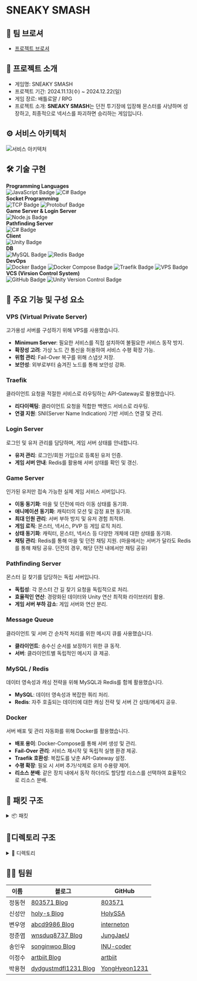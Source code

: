 # SNEAKY SMASH

## 🎈 팀 브로셔

- [프로젝트 브로셔]([https://pollen-violin-7c8.notion.site/SNEAKY-SMASH-164ca0528acf8072a337cc4abd620ab6](https://dune-poultry-b4f.notion.site/Sneaky-Smash-187266df14918097938dfa229253a9e0?pvs=4))

## 👋 프로젝트 소개

- 게임명: SNEAKY SMASH
- 프로젝트 기간: 2024.11.13(수) ~ 2024.12.22(일)
- 게임 장르: 배틀로얄 / RPG
- 프로젝트 소개: **SNEAKY SMASH**는 던전 투기장에 입장해 몬스터를 사냥하며 성장하고, 최종적으로 넥서스를 파괴하면 승리하는 게임입니다.

## ⚙️ 서비스 아키텍처

![서비스 아키텍처](https://github.com/user-attachments/assets/1cf53135-a523-4f57-8f92-5a67a8c22240)

## 🛠️ 기술 구현

<b>Programming Languages</b>
    <br>
    <img src="https://img.shields.io/badge/JavaScript-yellow?style=for-the-badge&logo=javascript&logoColor=white"
        alt="JavaScript Badge" />
    <img src="https://img.shields.io/badge/C%23-239120?style=for-the-badge&logo=csharp&logoColor=white"
        alt="C# Badge" />
    <br>
    <b>Socket Programming</b>
    <br>
    <img src="https://img.shields.io/badge/TCP-00599C?style=for-the-badge&logo=protocol&logoColor=white"
        alt="TCP Badge" />
    <img src="https://img.shields.io/badge/Protobuf-336791?style=for-the-badge&logo=google&logoColor=white"
        alt="Protobuf Badge" />
    <br>
    <b>Game Server & Login Server</b>
    <br>
    <img src="https://img.shields.io/badge/Node.js-339933?style=for-the-badge&logo=node.js&logoColor=white"
        alt="Node.js Badge" />
    <br>
    <b>Pathfinding Server</b>
    <br>
    <img src="https://img.shields.io/badge/C%23-239120?style=for-the-badge&logo=csharp&logoColor=white"
        alt="C# Badge" />
    <br>
    <b>Client</b>
    <br>
    <img src="https://img.shields.io/badge/Unity-000000?style=for-the-badge&logo=unity&logoColor=white"
        alt="Unity Badge" />
    <br>
    <b>DB</b>
    <br>
    <img src="https://img.shields.io/badge/MySQL-4479A1?style=for-the-badge&logo=mysql&logoColor=white"
        alt="MySQL Badge" />
    <img src="https://img.shields.io/badge/Redis-DC382D?style=for-the-badge&logo=redis&logoColor=white"
        alt="Redis Badge" />
    <br>
    <b>DevOps</b>
    <br>
    <img src="https://img.shields.io/badge/Docker-2496ED?style=for-the-badge&logo=docker&logoColor=white"
        alt="Docker Badge" />
    <img src="https://img.shields.io/badge/Docker%20Compose-2496ED?style=for-the-badge&logo=docker&logoColor=white"
        alt="Docker Compose Badge" />
    <img src="https://img.shields.io/badge/Traefik-000000?style=for-the-badge&logo=traefik&logoColor=white"
        alt="Traefik Badge" />
    <img src="https://img.shields.io/badge/VPS-FF6600?style=for-the-badge&logo=linux&logoColor=white" alt="VPS Badge" />
    <br>
    <b>VCS (Virsion Control System)</b>
    <br>
    <img src="https://img.shields.io/badge/GitHub-181717?style=for-the-badge&logo=github&logoColor=white"
        alt="GitHub Badge" />
    <img src="https://img.shields.io/badge/Unity%20Version%20Control-000000?style=for-the-badge&logo=unity&logoColor=white"
        alt="Unity Version Control Badge" />
    <br>

## 📌 주요 기능 및 구성 요소

### **VPS (Virtual Private Server)**

고가용성 서버를 구성하기 위해 VPS를 사용했습니다.

- **Minimum Server**: 필요한 서비스를 직접 설치하여 불필요한 서비스 동작 방지.
- **확장성 고려**: 가상 노드 간 통신을 허용하여 서비스 수평 확장 가능.
- **위험 관리**: Fail-Over 복구를 위해 스냅샷 저장.
- **보안성**: 외부로부터 숨겨진 노드를 통해 보안성 강화.

### **Traefik**

클라이언트 요청을 적절한 서비스로 라우팅하는 API-Gateway로 활용했습니다.

- **리다이렉팅**: 클라이언트 요청을 적합한 백엔드 서비스로 라우팅.
- **연결 지원**: SNI(Server Name Indication) 기반 서비스 연결 및 관리.

### **Login Server**

로그인 및 유저 관리를 담당하며, 게임 서버 상태를 안내합니다.

- **유저 관리**: 로그인/회원 가입으로 등록된 유저 인증.
- **게임 서버 안내**: Redis를 활용해 서버 상태를 확인 및 갱신.

### **Game Server**

인가된 유저만 접속 가능한 실제 게임 서비스 서버입니다.

- **이동 동기화**: 마을 및 던전에 따라 이동 상태를 동기화.
- **애니메이션 동기화**: 캐릭터의 모션 및 감정 표현 동기화.
- **최대 인원 관리**: 서버 부하 방지 및 유저 경험 최적화.
- **게임 로직**: 몬스터, 넥서스, PVP 등 게임 로직 처리.
- **상태 동기화**: 캐릭터, 몬스터, 넥서스 등 다양한 개체에 대한 상태를 동기화.
- **채팅 관리**: Redis를 통해 마을 및 던전 채팅 지원. (마을에서는 서버가 달라도 Redis를 통해 채팅 공유. 던전의 경우, 해당 던전 내에서만 채팅 공유)

### **Pathfinding Server**

몬스터 길 찾기를 담당하는 독립 서버입니다.

- **독립성**: 각 몬스터 간 길 찾기 요청을 독립적으로 처리.
- **효율적인 연산**: 경량화된 데이터와 Unity 연산 최적화 라이브러리 활용.
- **게임 서버 부하 감소**: 게임 서버와 연산 분리.

### **Message Queue**

클라이언트 및 서버 간 순차적 처리를 위한 메시지 큐를 사용했습니다.

- **클라이언트**: 송수신 순서를 보장하기 위한 큐 동작.
- **서버**: 클라이언트별 독립적인 메시지 큐 제공.

### **MySQL / Redis**

데이터 영속성과 캐싱 전략을 위해 MySQL과 Redis를 함께 활용했습니다.

- **MySQL**: 데이터 영속성과 복잡한 쿼리 처리.
- **Redis**: 자주 호출되는 데이터에 대한 캐싱 전략 및 서버 간 상태/메세지 공유.

### **Docker**

서버 배포 및 관리 자동화를 위해 Docker를 활용했습니다.

- **배포 용이**: Docker-Compose를 통해 서버 생성 및 관리.
- **Fail-Over 관리**: 서비스 재시작 및 독립적 실행 환경 제공.
- **Traefik 호환성**: 복잡도를 낮춘 API-Gateway 설정.
- **수평 확장**: 필요 시 서버 추가/삭제로 유저 수용량 제어.
- **리소스 분배**: 같은 장치 내에서 동작 하더라도 할당할 리소스를 선택하여 효율적으로 리소스 분배.

## 📝 패킷 구조

<details>
<summary>📦 패킷</summary>
접두어 'C_"는 클라이언트에서 서버로, "S_" 서버에서 클라이언트로 보낸다는 의미입니다.

### User

- `C_Register[27]`: 회원가입 요청
- `S_Register[28]`: 회원가입 응답
- `C_Login[29]`: 로그인 요청
- `S_Login[30]`: 로그인 응답
- `C_Logout[101]`: 로그아웃 요청
- `S_Logout[102]`: 로그아웃 응답

### Town

- `C_Enter[0]`: 마을 입장 요청
- `S_Enter[1]`: 마을 입장 응답
- `S_Spawn[2]`: 특정 세션 입장한 유저 알림
- `S_Despawn[3]`: 특정 세션 연결 해제한 유저 아림
- `C_Move[4]`:  움직임 요청
- `S_Move[5]`:  움직임 알림
- `C_Animation[6]`:  애니메이션 요청
- `S_Animation[7]`:  애니메이션 알림
- `C_Chat[8]`: 채팅 요청
- `S_Chat[9]`: 채팅 알림
- `S_EnterDungeon[10]`: 던전 진입 요청

### Battle

- `C_LeaveDungeon[11]`: 던전 퇴장 요청
- `S_LeaveDungeon[12]`: 던전 퇴장 응답
- `S_UpdatePlayerHp[13]`: 플레이어 체력 변화 알림
- `S_UpdateMonsterHp[14]`: 몬스터 체력 변화 알림
- `S_UpdateNexusHp[15]`: 넥서스 체력 변화 알림
- `S_LevelUp[16]`: 레벨업 알림
- `C_AttackedNexus[17]`: 넥서스 공격 요청
- `S_AttackedNexus[18]`: 넥서스 공격 응답
- `C_HitPlayer[19]`: 플레이어 피격 요청
- `S_HitPlayer[20]`: 플레이어 피격 응답
- `C_HitMonster[21]`: 몬스터 피격 요청
- `S_HitMonster[22]`: 몬스터 피격 응답
- `S_PlayerStatus[23]`: 플레이어 스테이터스 변화 알림
- `S_DeathPlayer[24]`: 플레이어 사망 알림
- `S_RevivePlayer[25]`: 플레이어 부활 알림
- `S_GetExp[26]`: 경험치 획득 알림
- `S_NexusSpawn[51]`: 넥서스 위치 알림
- `S_PlayerKillCount[52]`: 플레이어 킬 수 알림
- `S_GameEnd[53]`: 게임 종료 알림

### Skills & Items

- `C_UseItem[31]`: 아이템 사용 요청
- `S_UseItem[32]`: 아이템 사용 응답
- `C_GetSkill[33]`: 스킬 획득 요청
- `S_GetSkill[34]`: 스킬 획득 응답
- `C_ShootProjectile[35]`: 투사체 발사 요청
- `S_ShootProjectile[36]`: 투사체 발사 알림
- `C_UseSkill[37]`: 스킬 사용 요청
- `S_UseSkill[38]`: 스킬 사용 알림

### Monsters

- `S_MonsterAttack[39]`: 몬스터 공격 알림
- `S_MonsterMove[40]`: 몬스터 이동 알림
- `S_MonsterKill[41]`: 몬스터 처치 알림
- `S_MonsterSpawn[42]`: 몬스터 부활 알림
- `S_MonsterKillCount[43]`:몬스터 처치 횟수 알림

### Party

- `C_Party[44]`: 파티 정보 요청
- `S_Party[45]`: 파티 정보 알림
- `C_PartyJoin[46]`: 파티 가입 요청
- `S_PartyJoin[47]`: 파티 가입 응답
- `C_PartyLeave[48]`: 파티 탈퇴 요청
- `S_PartyLeave[49]`: 파티 탈퇴 응답
- `C_MatchStart[50]`: 게임 시작 요청

### Path

- `C_GetNavPath[99]`: 몬스터 길 찾기 요청
- `S_GetNavPath[100]`: 몬스터 길 찾기 응답
- `C_Authorize[103]`: 게임 서버 인증 요청
- `S_Authorize[104]`: 게임 서버 인증 응답
- `S_GameServerInfo[253]`: 게임 서버 목록 및 정보 알림
- `S_Ping[254]`: 플레이어에게 ping
- `C_Ping[255]`: 서버에게 pong

</details>

## 📁디렉토리 구조

<details>
<summary>📂 디렉토리 </summary>

#### 📂 assets: 게임 데이터
#### 📂 src: 서버 전체 로직
- 📂 `classes`: class 파일들
  - 📂 `manager`: 특정 기능 매니저
  - 📂 `model`: 게임 로직 및 데이터 모델 기반
- 📂 `configs`: 설정 관련
  - 📂 `constants`: 상수 정의
  - `config.js`: 모든 설정에 대한 접근
- 📂 `db`: 데이터베이스 관련
  - 📂 `migrations`: 마이그레이션 스크립트
  - 📂 `model`: 런타임 질의 함수
  - 📂 `query`: 런타임 질의 문
  - 📂 `sql`: 마이그레이션 질의문
- 📂 `events`: 소켓 이벤트들
- 📂 `handler`: 소켓 수신 핸들러
  - 📂 `dungeon`
  - 📂 `game`
  - 📂 `healthCheck`
  - 📂 `item`
  - 📂 `monster`
  - 📂 `nexus`
  - 📂 `party`
  - 📂 `skill`
  - 📂 `town`
  - 📂 `user`
- 📂 `init`: 서버 초기화 모음
- 📂 `protobuf`: 메세지 모음
  - 📂 `dungeon`
  - 📂 `town`
  - 📂 `user`
- 📂 `sessions`: 세션 모음
  - 📂 `redis`: 레디스 기능 모음
- 📂 `utils`: 자주쓰는 기능 모음
  - 📂 `error`
  - 📂 `etc`
  - 📂 `joi`
  - 📂 `notification`
  - 📂 `packet`
  - 📂 `redis`
  - 📂 `socket`
- `server.js`: main 실행 스크립트

---

</details>

## 👩‍💻 팀원

| 이름   | 블로그                                                       | GitHub                                             |
| ------ | ------------------------------------------------------------ | -------------------------------------------------- |
| 정동현 | [803571 Blog](https://blog.naver.com/803571)                 | [803571](https://github.com/803571)                |
| 신성안 | [holy-s Blog](https://holy-s.tistory.com/)                   | [HolySSA](https://github.com/HolySSA)              |
| 변우영 | [abcd9986 Blog](https://velog.io/@abcd9986/posts)            | [interneton](https://github.com/interneton)        |
| 정준엽 | [wnsduq8737 Blog](https://velog.io/@wnsduq8737/posts)        | [JungJaeU](https://github.com/JungJaeU)            |
| 송인우 | [songinwoo Blog](https://velog.io/@songinwoo/posts)          | [INU-coder](https://github.com/INU-coder)          |
| 이정수 | [artbiit Blog](https://velog.io/@artbiit/series)             | [artbiit](https://github.com/artbiit)              |
| 박용현 | [dydgustmdfl1231 Blog](https://dydgustmdfl1231.tistory.com/) | [YongHyeon1231](https://github.com/YongHyeon1231/) |
